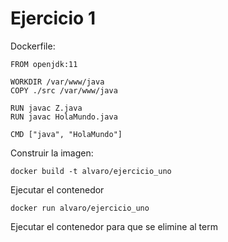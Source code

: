 # Ejercicio 1

Dockerfile:

    FROM openjdk:11

    WORKDIR /var/www/java
    COPY ./src /var/www/java

    RUN javac Z.java
    RUN javac HolaMundo.java

    CMD ["java", "HolaMundo"]
    

Construir la imagen: 

    docker build -t alvaro/ejercicio_uno
    
    
Ejecutar el contenedor 

    docker run alvaro/ejercicio_uno
    

Ejecutar el contenedor para que se elimine al term
